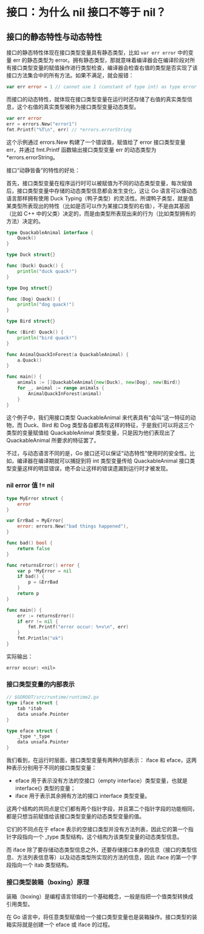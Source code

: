 # 接口：为什么 nil 接口不等于 nil？
## 接口的静态特性与动态特性
接口的静态特性体现在接口类型变量具有静态类型，比如 `var err error` 中的变量 err 的静态类型为 error。拥有静态类型，那就意味着编译器会在编译阶段对所有接口类型变量的赋值操作进行类型检查，编译器会检查右值的类型是否实现了该接口方法集合中的所有方法。如果不满足，就会报错：
```go
var err error = 1 // cannot use 1 (constant of type int) as type error in variable declaration: int does not implement error (missing Error method)
```

而接口的动态特性，就体现在接口类型变量在运行时还存储了右值的真实类型信息，这个右值的真实类型被称为接口类型变量动态类型。
```go
var err error
err = errors.New("error1")
fmt.Printf("%T\n", err) // *errors.errorString
```
这个示例通过 errors.New 构建了一个错误值，赋值给了 error 接口类型变量 err，并通过 fmt.Printf 函数输出接口类型变量 err 的动态类型为 *errors.errorString。

接口“动静皆备”的特性的好处：

首先，接口类型变量在程序运行时可以被赋值为不同的动态类型变量，每次赋值后，接口类型变量中存储的动态类型信息都会发生变化，这让 Go 语言可以像动态语言那样拥有使用 Duck Typing（鸭子类型）的灵活性。所谓鸭子类型，就是值某类型所表现出的特性（比如是否可以作为某接口类型的右值），不是由其基因（比如 C++ 中的父类）决定的，而是由类型所表现出来的行为（比如类型拥有的方法）决定的。

```go
type QuackableAnimal interface {
	Quack()
}

type Duck struct{}

func (Duck) Quack() {
	println("duck quack!")
}

type Dog struct{}

func (Dog) Quack() {
	println("dog quack!")
}

type Bird struct{}

func (Bird) Quack() {
	println("bird quack!")
}

func AnimalQuackInForest(a QuackableAnimal) {
	a.Quack()
}

func main() {
	animals := []QuackableAnimal{new(Duck), new(Dog), new(Bird)}
	for _, animal := range animals {
		AnimalQuackInForest(animal)
	}
}
```

这个例子中，我们用接口类型 QuackableAnimal 来代表具有“会叫”这一特征的动物，而 Duck、Bird 和 Dog 类型各自都具有这样的特征，于是我们可以将这三个类型的变量赋值给 QuackableAnimal 类型变量，只是因为他们表现出了 QuackableAnimal 所要求的特征罢了。

不过，与动态语言不同的是，Go 接口还可以保证“动态特性”使用时的安全性。比如，编译器在编译期就可以捕捉到将 int 类型变量传给 QuackableAnimal 接口类型变量这样的明显错误，绝不会让这样的错误遗漏到运行时才被发现。

### nil error 值 != nil
```go
type MyError struct {
	error
}

var ErrBad = MyError{
	error: errors.New("bad things happened"),
}

func bad() bool {
	return false
}

func returnsError() error {
	var p *MyError = nil
	if bad() {
		p = &ErrBad
	}
	return p
}

func main() {
    err := returnsError()
    if err != nil {
        fmt.Printf("error occur: %+v\n", err)
    }
    fmt.Println("ok")
}
```

实际输出：
```
error occur: <nil>
```

### 接口类型变量的内部表示
```go
// $GOROOT/src/runtime/runtime2.go
type iface struct {
    tab *itab
    data unsafe.Pointer
}

type eface struct {
    _type *_type
    data unsafa.Pointer
}
```

我们看到，在运行时层面，接口类型变量有两种内部表示： iface 和 eface，这两种表示分别用于不同的接口类型变量：
- eface 用于表示没有方法的空接口（empty interface）类型变量，也就是 interface{} 类型的变量；
- iface 用于表示其余拥有方法的接口 interface 类型变量。

这两个结构的共同点是它们都有两个指针字段，并且第二个指针字段的功能相同，都是只想当前赋值给该接口类型变量的动态类型变量的值。

它们的不同点在于 eface 表示的空接口类型并没有方法列表，因此它的第一个指针字段指向一个 _type 类型结构，这个结构为该类型变量的动态类型信息。

而 iface 除了要存储动态类型信息之外，还要存储接口本身的信息（接口的类型信息、方法列表信息等）以及动态类型所实现的方法的信息，因此 iface 的第一个字段指向一个 itab 类型结构。

### 接口类型装箱（boxing）原理
装箱（boxing）是编程语言领域的一个基础概念，一般是指把一个值类型转换成引用类型。

在 Go 语言中，将任意类型赋值给一个接口类型变量也是装箱操作。接口类型的装箱实际就是创建一个 eface 或 iface 的过程。